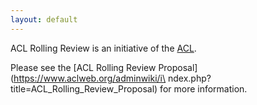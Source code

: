 ```yaml
---
layout: default
---
```


ACL Rolling Review is an initiative of the [ACL](https://aclweb.org).

Please see the [ACL Rolling Review Proposal](https://www.aclweb.org/adminwiki/i\
ndex.php?title=ACL_Rolling_Review_Proposal) for more information.
